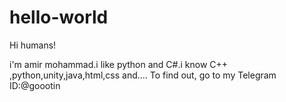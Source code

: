 # hello-world

Hi humans!

i'm amir mohammad.i like python and C#.i know C++ ,python,unity,java,html,css and....
To find out, go to my Telegram   ID:@goootin
